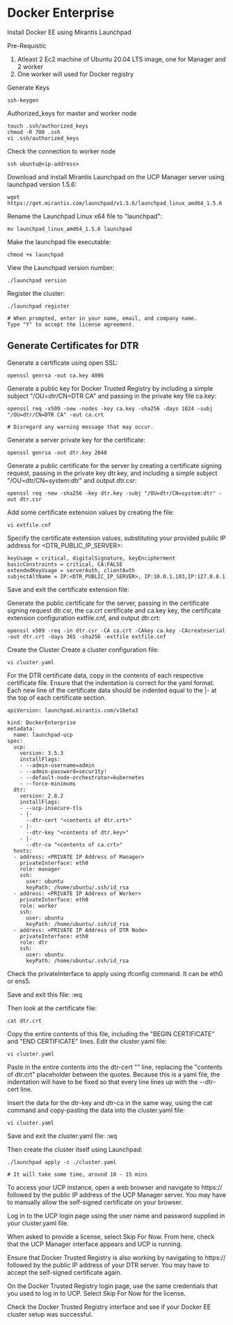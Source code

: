 # Docker Enterprise

Install Docker EE using Mirantis Launchpad

Pre-Requistic
1. Atleast 2 Ec2 machine of Ubuntu 20.04 LTS image, one for Manager and 2 worker
2. One worker will used for Docker registry

Generate Keys
```
ssh-keygen
```
Authorized_keys for master and worker node
```
touch .ssh/authorized_keys
chmod -R 700 .ssh
vi .ssh/authorized_keys
```

Check the connection to worker node
```
ssh ubuntu@<ip-address>
```

Download and install Mirantis Launchpad on the UCP Manager server using launchpad version 1.5.6:
```
wget https://get.mirantis.com/launchpad/v1.5.6/launchpad_linux_amd64_1.5.6
```
Rename the Launchpad Linux x64 file to "launchpad":
```
mv launchpad_linux_amd64_1.5.6 launchpad
```

Make the launchpad file executable:
```
chmod +x launchpad
```

View the Launchpad version number:
```
./launchpad version
```
Register the cluster:
``` 
./launchpad register

# When prompted, enter in your name, email, and company name.
Type "Y" to accept the license agreement.
```
## Generate Certificates for DTR

Generate a certificate using open SSL:
```
openssl genrsa -out ca.key 4096
```

Generate a public key for Docker Trusted Registry by including a simple subject "/OU=dtr/CN=DTR CA" and passing in the private key file ca.key:
```
openssl req -x509 -new -nodes -key ca.key -sha256 -days 1024 -subj "/OU=dtr/CN=DTR CA" -out ca.crt

# Disregard any warning message that may occur. 
```
Generate a server private key for the certificate:
```
openssl genrsa -out dtr.key 2048
```

Generate a public certificate for the server by creating a certificate signing request, passing in the private key dtr.key, and including a simple subject "/OU=dtr/CN=system:dtr" and output dtr.csr:
```
openssl req -new -sha256 -key dtr.key -subj "/OU=dtr/CN=system:dtr" -out dtr.csr
```
Add some certificate extension values by creating the file:
```
vi extfile.cnf
```

Specify the certificate extension values, substituting your provided public IP address for <DTR_PUBLIC_IP_SERVER>:
```
keyUsage = critical, digitalSignature, keyEncipherment
basicConstraints = critical, CA:FALSE
extendedKeyUsage = serverAuth, clientAuth
subjectAltName = IP:<DTR_PUBLIC_IP_SERVER>, IP:10.0.1.103,IP:127.0.0.1
```

Save and exit the certificate extension file:

Generate the public certificate for the server, passing in the certificate signing request dtr.csr, the ca.crt certificate and ca.key key, the certificate extension configuration extfile.cnf, and output dtr.crt:
```
openssl x509 -req -in dtr.csr -CA ca.crt -CAkey ca.key -CAcreateserial -out dtr.crt -days 365 -sha256 -extfile extfile.cnf
```
    
Create the Cluster
Create a cluster configuration file:
```
vi cluster.yaml
```
For the DTR certificate data, copy in the contents of each respective certificate file. Ensure that the indentation is correct for the yaml format. Each new line of the certificate data should be indented equal to the |- at the top of each certificate section.
```
apiVersion: launchpad.mirantis.com/v1beta3

kind: DockerEnterprise
metadata:
  name: launchpad-ucp
spec:
  ucp:
    version: 3.5.3
    installFlags:
    - --admin-username=admin
    - --admin-password=secur1ty!
    - --default-node-orchestrator=kubernetes
    - --force-minimums
  dtr:
    version: 2.8.2
    installFlags:
    - --ucp-insecure-tls
    - |-
      --dtr-cert "<contents of dtr.crt>"
    - |-
      --dtr-key "<contents of dtr.key>"
    - |-
      --dtr-ca "<contents of ca.crt>"
  hosts:
  - address: <PRIVATE IP Address of Manager>
    privateInterface: eth0
    role: manager
    ssh:
      user: ubuntu
      keyPath: /home/ubuntu/.ssh/id_rsa
  - address: <PRIVATE IP Address of Worker>
    privateInterface: eth0
    role: worker
    ssh:
      user: ubuntu
      keyPath: /home/ubuntu/.ssh/id_rsa
  - address: <PRIVATE IP Address of DTR Node>
    privateInterface: eth0
    role: dtr
    ssh:
      user: ubuntu
      keyPath: /home/ubuntu/.ssh/id_rsa
```
Check the privateInterface to apply using ifconfig command. It can be eth0 or ens5. 

Save and exit this file:
    :wq

Then look at the certificate file:
```
cat dtr.crt
```
Copy the entire contents of this file, including the "BEGIN CERTIFICATE" and "END CERTIFICATE" lines. Edit the cluster.yaml file:
```
vi cluster.yaml
```

Paste in the entire contents into the dtr-cert "<contents of dtr.crt>" line, replacing the "contents of dtr.crt" placeholder between the quotes. Because this is a yaml file, the indentation will have to be fixed so that every line lines up with the --dtr-cert line.

Insert the data for the dtr-key and dtr-ca in the same way, using the cat command and copy-pasting the data into the cluster.yaml file:
```
vi cluster.yaml
```

Save and exit the cluster.yaml file:
    :wq

Then create the cluster itself using Launchpad:
```
./launchpad apply -c ./cluster.yaml

# It will take some time, around 10 - 15 mins
```

To access your UCP instance, open a web browser and navigate to https:// followed by the public IP address of the UCP Manager server. You may have to manually allow the self-signed certificate on your browser.

Log in to the UCP login page using the user name and password supplied in your cluster.yaml file.

When asked to provide a license, select Skip For Now. From here, check that the UCP Manager interface appears and UCP is running.

Ensure that Docker Trusted Registry is also working by navigating to https:// followed by the public IP address of your DTR server. You may have to accept the self-signed certificate again.

On the Docker Trusted Registry login page, use the same credentials that you used to log in to UCP.
Select Skip For Now for the license.

Check the Docker Trusted Registry interface and see if your Docker EE cluster setup was successful.